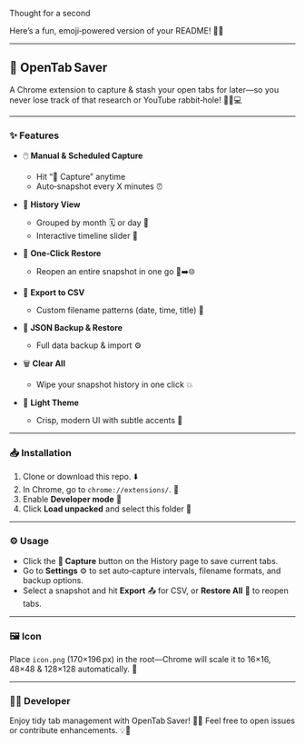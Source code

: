 Thought for a second


Here’s a fun, emoji‑powered version of your README! 🎉🔖

---

## 🚀 OpenTab Saver

A Chrome extension to capture & stash your open tabs for later—so you never lose track of that research or YouTube rabbit‑hole! 🕵️‍♂️💻

---

### ✨ Features

* 🖱️ **Manual & Scheduled Capture**

  * Hit “📸 Capture” anytime
  * Auto‑snapshot every X minutes ⏰
* 📅 **History View**

  * Grouped by month 🗓️ or day 📆
  * Interactive timeline slider 🔄
* 🔄 **One‑Click Restore**

  * Reopen an entire snapshot in one go 🚪➡️🌐
* 💾 **Export to CSV**

  * Custom filename patterns (date, time, title) 📝
* 🔄 **JSON Backup & Restore**

  * Full data backup & import ⚙️
* 🗑️ **Clear All**

  * Wipe your snapshot history in one click 💥
* 🎨 **Light Theme**

  * Crisp, modern UI with subtle accents 🌟

---

### 📥 Installation

1. Clone or download this repo. ⬇️
2. In Chrome, go to `chrome://extensions/`. 🔧
3. Enable **Developer mode** 🔨
4. Click **Load unpacked** and select this folder 📂

---

### ⚙️ Usage

* Click the **📸 Capture** button on the History page to save current tabs.
* Go to **Settings** ⚙️ to set auto‑capture intervals, filename formats, and backup options.
* Select a snapshot and hit **Export** 📤 for CSV, or **Restore All** 🔄 to reopen tabs.

---

### 🖼️ Icon

Place `icon.png` (170×196 px) in the root—Chrome will scale it to 16×16, 48×48 & 128×128 automatically. 🎨

---

### 👩‍💻 Developer

Enjoy tidy tab management with OpenTab Saver! 🙌🐙 Feel free to open issues or contribute enhancements. 💡🚧
